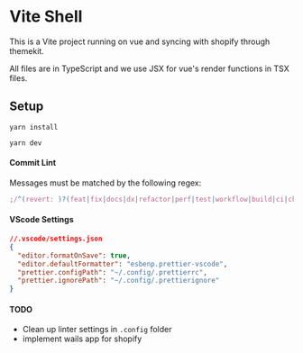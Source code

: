 # Vite Shell

This is a Vite project running on vue and syncing with shopify through themekit.

All files are in TypeScript and we use JSX for vue's render functions in TSX files.

## Setup

`yarn install`

`yarn dev`

#### Commit Lint

Messages must be matched by the following regex:

```js
;/^(revert: )?(feat|fix|docs|dx|refactor|perf|test|workflow|build|ci|chore|types|wip|release|deps)(\(.+\))?: .{1,50}/
```

#### VScode Settings

```json
//.vscode/settings.json
{
  "editor.formatOnSave": true,
  "editor.defaultFormatter": "esbenp.prettier-vscode",
  "prettier.configPath": "~/.config/.prettierrc",
  "prettier.ignorePath": "~/.config/.prettierignore"
}
```

#### TODO

- Clean up linter settings in `.config` folder
- implement wails app for shopify

